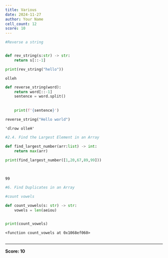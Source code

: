 ```yaml
---
title: Various
date: 2024-11-27
author: Your Name
cell_count: 12
score: 10
---
```


```python
#Reverse a string
```


```python

```


```python
def rev_string(s:str) -> str:
    return s[::-1]

print(rev_string("hello"))
```

    olleh



```python
def reverse_string(word):
    return word[::-1]
    sentence = word.split()
    
    
    print(f'{sentence}')
```


```python
reverse_string("Hello world")
```




    'dlrow olleH'




```python
#2.4. Find the Largest Element in an Array
```


```python
def find_largest_number(arr:list) -> int:
    return max(arr)
    
print(find_largest_number([1,20,67,89,99]))
    
    
```

    99



```python
#6. Find Duplicates in an Array
```


```python
#count vowels
```


```python
def count_vowels(s: str) -> str:
    vowels = len(aeiou)
    
```


```python
print(count_vowels)
```

    <function count_vowels at 0x1068ef060>



```python

```


---
**Score: 10**
